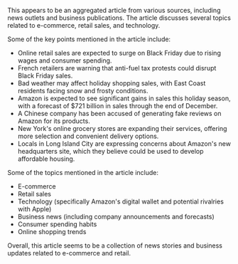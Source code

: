 This appears to be an aggregated article from various sources, including news outlets and business publications. The article discusses several topics related to e-commerce, retail sales, and technology.

Some of the key points mentioned in the article include:

* Online retail sales are expected to surge on Black Friday due to rising wages and consumer spending.
* French retailers are warning that anti-fuel tax protests could disrupt Black Friday sales.
* Bad weather may affect holiday shopping sales, with East Coast residents facing snow and frosty conditions.
* Amazon is expected to see significant gains in sales this holiday season, with a forecast of $721 billion in sales through the end of December.
* A Chinese company has been accused of generating fake reviews on Amazon for its products.
* New York's online grocery stores are expanding their services, offering more selection and convenient delivery options.
* Locals in Long Island City are expressing concerns about Amazon's new headquarters site, which they believe could be used to develop affordable housing.

Some of the topics mentioned in the article include:

* E-commerce
* Retail sales
* Technology (specifically Amazon's digital wallet and potential rivalries with Apple)
* Business news (including company announcements and forecasts)
* Consumer spending habits
* Online shopping trends

Overall, this article seems to be a collection of news stories and business updates related to e-commerce and retail.